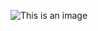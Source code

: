 ![This is an image](https://64.media.tumblr.com/657769ff3e46a4cc680abcb2a7419bfc/ee05818a7b5dc6d7-3e/s400x600/cc33dc430230614a644389d8142bfb2d4805e5cb.gif)
